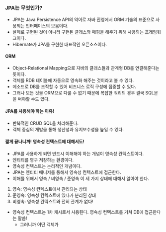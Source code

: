 ### JPA는 무엇인가?
- JPA는 Java Persistence API의 약어로 자바 진영에서 ORM 기술의 표준으로 사용되는 인터페이스의 모음이다.
- 살제로 구현된 것이 아니라 구현된 클래스와 매핑을 해주기 위해 사용되는 프레임워크이다.
- Hibernate가 JPA를 구현한 대표적인 오픈소스이다.

#### ORM
- Object-Relational Mapping으로 자바의 클래스들과 관계형 DB를 연결해준다는 뜻이다.
- 객체를 RDB 테이블에 자동으로 영속화 해주는 것이라고 볼 수 있다.
- 메소드로 DB를 조작할 수 있어 비즈니스 로직 구성에 집중할 수 있다.
- 그러나 모든 것을 ORM으로 다룰 수 없기 때문에 복잡한 쿼리의 경우 결국 SQL문을 써야할 수도 있다.

#### JPA를 사용해야 하는 이유!
- 반복적인 CRUD SQL을 처리해준다.
- 객체 중심의 개발을 통해 생산성과 유지보수성을 높일 수 있다.

#### 짧게 끝나니까! 영속성 컨텍스트에 대해서도!
- JPA를 사용하게 되면 반드시 이해해야 하는 개념이 영속성 컨텍스트이다.
- 엔티티를 영구 저장하는 환경이다.
- 영속성 컨텍스트는 논리적인 개념이다.
- JPA는 엔티티 매니저를 통해서 영속성 컨텍스트에 접근한다.
- 이해를 위해서 영속 / 비영속 / 준영속 이 세 가지 상태에 대해서 알아야 한다.
1. 영속: 영속성 컨텍스트에서 관리되는 상태
2. 준영속: 영속성 컨텍스트에 있다가 분리된 상태
3. 비영속: 영속성 컨텍스트와 전혀 관계가 없다!
- 영속성 컨텍스트는 1차 캐시로서 사용된다. 영속성 컨텍스트를 거쳐 DB에 접근한다는 말씀!
  - 그러니까 어떤 객체가
 
